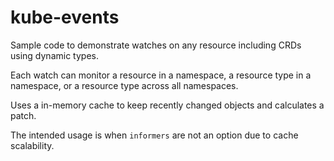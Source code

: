 # kube-events

Sample code to demonstrate watches on any resource including CRDs using dynamic types. 

Each watch can monitor a resource in a namespace, a resource type in a namespace, or a resource type across all namespaces.

Uses a in-memory cache to keep recently changed objects and calculates a patch.

The intended usage is when `informers` are not an option due to cache scalability.


